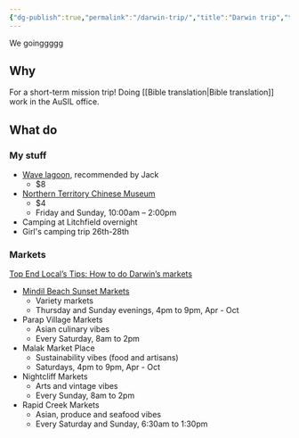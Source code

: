 ```yaml
---
{"dg-publish":true,"permalink":"/darwin-trip/","title":"Darwin trip","tags":["travel","linguistics"],"created":"2024-05-09","updated":"2024-05-16"}
---
```



We goinggggg

## Why

For a short-term mission trip! Doing [[Bible translation\|Bible translation]] work in the AuSIL office.

## What do

### My stuff

- [Wave lagoon](https://www.waterfront.nt.gov.au/wave-lagoon), recommended by Jack
	- $8
- [Northern Territory Chinese Museum](https://www.chungwahnt.asn.au/museum/)
	- $4
	- Friday and Sunday, 10:00am – 2:00pm
- Camping at Litchfield overnight
- Girl's camping trip 26th-28th

### Markets

[Top End Local’s Tips: How to do Darwin’s markets](https://northernterritory.com/articles/a-locals-guide-to-darwins-markets)

- [Mindil Beach Sunset Markets](https://mindil.com.au/)
	- Variety markets
	- Thursday and Sunday evenings, 4pm to 9pm, Apr - Oct
- Parap Village Markets
	- Asian culinary vibes
	- Every Saturday, 8am to 2pm
- Malak Market Place
	- Sustainability vibes (food and artisans)
	- Saturdays, 4pm to 9pm, Apr - Oct
- Nightcliff Markets
	- Arts and vintage vibes
	- Every Sunday, 8am to 2pm
- Rapid Creek Markets
	- Asian, produce and seafood vibes
	- Every Saturday and Sunday, 6:30am to 1:30pm
